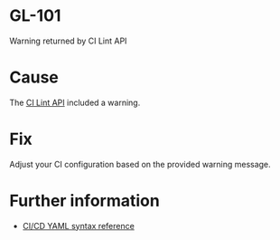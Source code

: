 # GL-101

Warning returned by CI Lint API

# Cause

The [CI Lint API](https://docs.gitlab.com/api/lint/) included a warning.

# Fix

Adjust your CI configuration based on the provided warning message.

# Further information

- [CI/CD YAML syntax reference](https://docs.gitlab.com/ci/yaml/)
